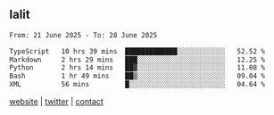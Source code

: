 ## lalit

<!--START_SECTION:waka-->

```txt
From: 21 June 2025 - To: 28 June 2025

TypeScript   10 hrs 39 mins  █████████████░░░░░░░░░░░░   52.52 %
Markdown     2 hrs 29 mins   ███░░░░░░░░░░░░░░░░░░░░░░   12.25 %
Python       2 hrs 14 mins   ██▓░░░░░░░░░░░░░░░░░░░░░░   11.08 %
Bash         1 hr 49 mins    ██▒░░░░░░░░░░░░░░░░░░░░░░   09.04 %
XML          56 mins         █░░░░░░░░░░░░░░░░░░░░░░░░   04.64 %
```

<!--END_SECTION:waka-->

[website](https://lalit.sh) | [twitter](https://x.com/@lalitcodes) | [contact](https://lalit.sh/contact)
